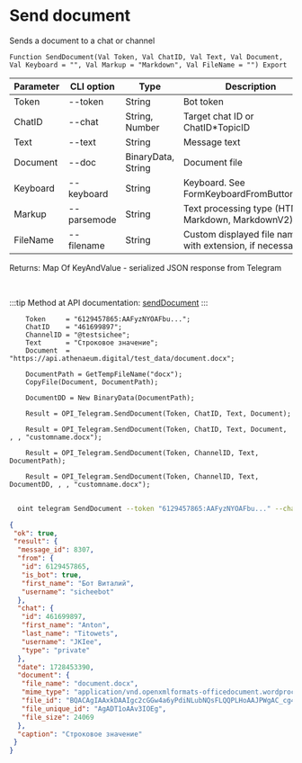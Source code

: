 ﻿---
sidebar_position: 5
---

# Send document
 Sends a document to a chat or channel



`Function SendDocument(Val Token, Val ChatID, Val Text, Val Document, Val Keyboard = "", Val Markup = "Markdown", Val FileName = "") Export`

  | Parameter | CLI option | Type | Description |
  |-|-|-|-|
  | Token | --token | String | Bot token |
  | ChatID | --chat | String, Number | Target chat ID or ChatID*TopicID |
  | Text | --text | String | Message text |
  | Document | --doc | BinaryData, String | Document file |
  | Keyboard | --keyboard | String | Keyboard. See FormKeyboardFromButtonArray |
  | Markup | --parsemode | String | Text processing type (HTML, Markdown, MarkdownV2) |
  | FileName | --filename | String | Custom displayed file name with extension, if necessary |

  
  Returns:  Map Of KeyAndValue - serialized JSON response from Telegram

<br/>

:::tip
Method at API documentation: [sendDocument](https://core.telegram.org/bots/api#senddocument)
:::
<br/>


```bsl title="Code example"
    Token     = "6129457865:AAFyzNYOAFbu...";
    ChatID    = "461699897";
    ChannelID = "@testsichee";
    Text      = "Строковое значение";
    Document  = "https://api.athenaeum.digital/test_data/document.docx";

    DocumentPath = GetTempFileName("docx");
    CopyFile(Document, DocumentPath);

    DocumentDD = New BinaryData(DocumentPath);

    Result = OPI_Telegram.SendDocument(Token, ChatID, Text, Document);

    Result = OPI_Telegram.SendDocument(Token, ChatID, Text, Document, , , "customname.docx");

    Result = OPI_Telegram.SendDocument(Token, ChannelID, Text, DocumentPath);

    Result = OPI_Telegram.SendDocument(Token, ChannelID, Text, DocumentDD, , , "customname.docx");
```



```sh title="CLI command example"
    
  oint telegram SendDocument --token "6129457865:AAFyzNYOAFbu..." --chat "461699897" --text "String value" --doc "https://openintegrations.dev/test_data/document.docx" --keyboard %keyboard% --parsemode %parsemode% --filename %filename%

```

```json title="Result"
{
 "ok": true,
 "result": {
  "message_id": 8307,
  "from": {
   "id": 6129457865,
   "is_bot": true,
   "first_name": "Бот Виталий",
   "username": "sicheebot"
  },
  "chat": {
   "id": 461699897,
   "first_name": "Anton",
   "last_name": "Titowets",
   "username": "JKIee",
   "type": "private"
  },
  "date": 1728453390,
  "document": {
   "file_name": "document.docx",
   "mime_type": "application/vnd.openxmlformats-officedocument.wordprocessingml.document",
   "file_id": "BQACAgIAAxkDAAIgc2cGGw4a6yPdiNLubNQsFLQQPLHoAAJPWgAC_cg4SJF9HYfiILIbNgQ",
   "file_unique_id": "AgADT1oAAv3IOEg",
   "file_size": 24069
  },
  "caption": "Строковое значение"
 }
}
```

